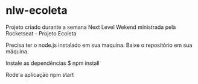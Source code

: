 # nlw-ecoleta
Projeto criado durante a semana Next Level Wekend ministrada pela Rocketseat - Projeto Ecoleta

Precisa ter o node.js instalado em sua maquina.
Baixe o repositório em sua máquina.

Instale as dependências
 $ npm install

 Rode a aplicação
 npm start
